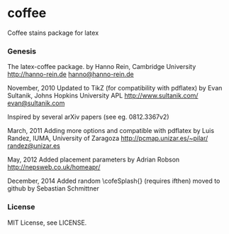 coffee
======

Coffee stains package for latex



### Genesis

The latex-coffee package. 
by Hanno Rein, Cambridge University
http://hanno-rein.de   hanno@hanno-rein.de

November, 2010
Updated to TikZ (for compatibility with pdflatex)
by Evan Sultanik, Johns Hopkins University APL
http://www.sultanik.com/ evan@sultanik.com

Inspired by several arXiv papers (see eg. 0812.3367v2)

March, 2011
Adding more options and  compatible with pdflatex
by Luis Randez, IUMA, University of Zaragoza 
http://pcmap.unizar.es/~pilar/  randez@unizar.es

May, 2012
Added placement parameters
by Adrian Robson
http://nepsweb.co.uk/homeapr/

December, 2014
Added random \cofeSplash{} (requires ifthen) 
moved to github
by Sebastian Schmittner


### License

MIT License, see LICENSE.
